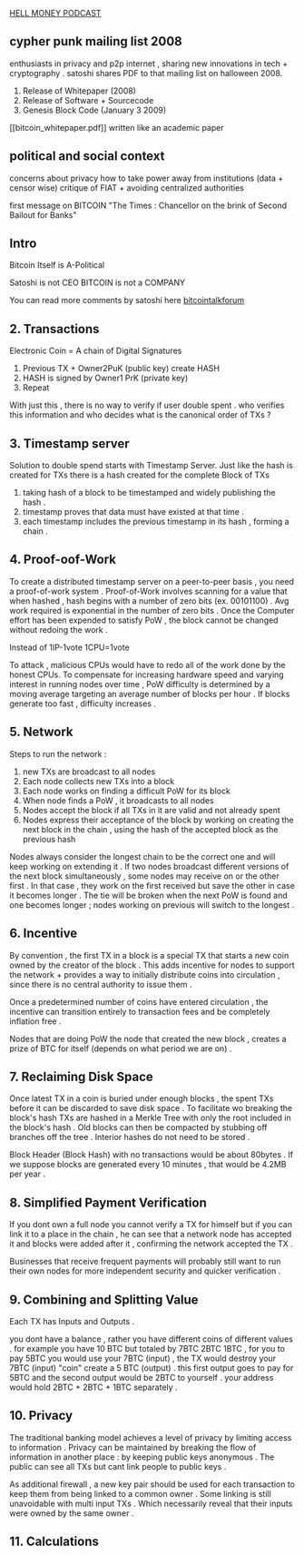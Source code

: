 [HELL MONEY PODCAST](https://www.youtube.com/watch?v=cdJWVApjeFc&ab_channel=HellMoneyPodcast) 

## cypher punk mailing list 2008

enthusiasts in privacy and p2p internet , sharing new innovations in tech + cryptography . 
satoshi shares PDF to that mailing list on halloween 2008.

1. Release of Whitepaper (2008)
2. Release of Software + Sourcecode
3. Genesis Block Code (January 3 2009)

[[bitcoin_whitepaper.pdf]]
written like an academic paper

## political and social context

concerns about privacy
how to take power away from institutions (data + censor wise)
critique of FIAT + avoiding centralized authorities

first message on BITCOIN
	"The Times : Chancellor on the brink of Second Bailout for Banks"


## Intro

Bitcoin Itself is A-Political

Satoshi is not CEO
BITCOIN is not a COMPANY

You can read more comments by satoshi here
[bitcointalkforum](https://bitcointalk.org/) 


## 2. Transactions

Electronic Coin = A chain of Digital Signatures

1. Previous TX + Owner2PuK (public key) create HASH
2. HASH is signed by Owner1 PrK (private key)
3. Repeat

With just this , there is no way to verify if user double spent . who verifies this information and who decides what is the canonical order of TXs ?

## 3. Timestamp server

Solution to double spend starts with Timestamp Server.
Just like the hash is created for TXs there is a hash created for the complete Block of TXs

1. taking hash of a block to be timestamped and widely publishing the hash .
2. timestamp proves that data must have existed at that time . 
3. each timestamp includes the previous timestamp in its hash , forming a chain .


## 4.  Proof-oof-Work

To create a distributed timestamp server on a peer-to-peer basis , you need a proof-of-work system . Proof-of-Work involves scanning for a value that when hashed , hash begins with a number of zero bits (ex. 00101100) . Avg work required is exponential in the number of zero bits . Once the Computer effort has been expended to satisfy PoW , the block cannot be changed without redoing the work . 

Instead of 1IP-1vote 1CPU=1vote

To attack , malicious CPUs would have to redo all of the work done by the honest CPUs.
To compensate for increasing hardware speed and varying interest in running nodes over time , PoW difficulty is determined by a moving average targeting an average number of blocks per hour . If blocks generate too fast , difficulty increases . 


## 5. Network

Steps to run the network :
1. new TXs are broadcast to all nodes
2. Each node collects new TXs into a block
3. Each node works on finding a difficult PoW for its block
4. When node finds a PoW , it broadcasts to all nodes
5. Nodes accept the block if all TXs in it are valid and not already spent
6. Nodes express their acceptance of the block by working on creating the next block in the chain , using the hash of the accepted block as the previous hash

Nodes always consider the longest chain to be the correct one and will keep working on extending it . If two nodes broadcast different versions of the next block simultaneously , some nodes may receive on or the other first . In that case , they work on the first received but save the other in case it becomes longer . The tie will be broken when the next PoW is found and one becomes longer ; nodes working on previous will switch to the longest . 

## 6. Incentive

By convention , the first TX in a block is a special TX that starts a new coin owned by the creator of the block . This adds incentive for nodes to support the network + provides a way to initially distribute coins into circulation , since there is no central authority to issue them . 

Once a predetermined number of coins have entered circulation , the incentive can transition entirely to transaction fees and be completely inflation free . 

Nodes that are doing PoW the node that created the new block , creates a prize of BTC for itself (depends on what period we are on) .


## 7. Reclaiming Disk Space

Once latest TX in a coin is buried under enough blocks , the spent TXs before it can be discarded to save disk space . To facilitate wo breaking the block's hash TXs are hashed in a Merkle Tree with only the root included in the block's hash . Old blocks can then be compacted by stubbing off branches off the tree . Interior hashes do not need to be stored .

Block Header (Block Hash) with no transactions would be about 80bytes . If we suppose blocks are generated every 10 minutes , that would be 4.2MB per year . 


## 8. Simplified Payment Verification

If you dont own a full node you cannot verify a TX for himself but if you can link it to a place in the chain , he can see that a network node has accepted it and blocks were added after it , confirming the network accepted the TX . 

Businesses that receive frequent payments will probably still want to run their own nodes for more independent security and quicker verification . 


## 9. Combining and Splitting Value

Each TX has Inputs and Outputs . 

you dont have a balance , rather you have different coins of different values . for example you have 10 BTC but totaled by 7BTC 2BTC 1BTC , for you to pay 5BTC you would use your 7BTC (input) , the TX would destroy your 7BTC (input) "coin" create a 5 BTC (output) . this first output goes to pay for 5BTC and the second output would be 2BTC to yourself . your address would hold 2BTC + 2BTC + 1BTC separately . 


## 10. Privacy

The traditional banking model achieves a level of privacy by limiting access to information . Privacy can be maintained by breaking the flow of information in another place : by keeping public keys anonymous . The public can see all TXs but cant link people to public keys . 

As additional firewall , a new key pair should be used for each transaction to keep them from being linked to a common owner . Some linking is still unavoidable with multi input TXs . Which necessarily reveal that their inputs were owned by the same owner . 


## 11. Calculations 

